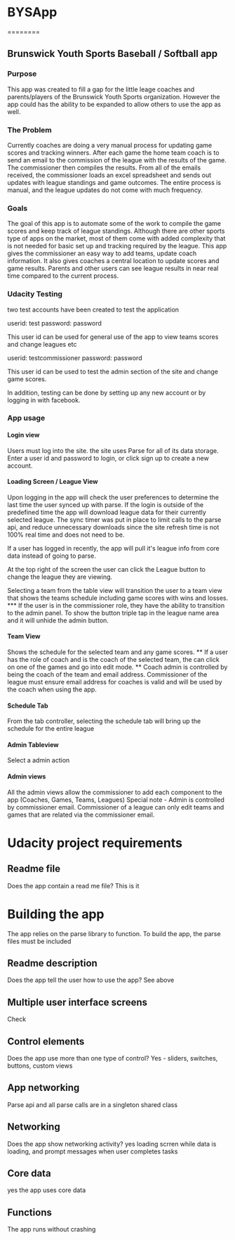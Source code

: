 # BYSApp
========
## Brunswick Youth Sports Baseball / Softball app

### Purpose
This app was created to fill a gap for the little leage coaches and parents/players of the Brunswick Youth Sports organization.
However the app could has the ability to be expanded to allow others to use the app as well.

### The Problem
Currently coaches are doing a very manual process for updating game scores and tracking winners. After each game the home team coach
is to send an email to the commission of the league with the results of the game. The commissioner then compiles the results. 
From all of the emails received, the commissioner loads an excel spreadsheet and sends out updates with league standings and 
game outcomes. The entire process is manual, and the league updates do not come with much frequency.

### Goals
The goal of this app is to automate some of the work to compile the game scores and keep track of league standings. Although there 
are other sports type of apps on the market, most of them come with added complexity that is not needed for basic set up and tracking 
required by the league. This app gives the commissioner an easy way to add teams, update coach information. It also gives coaches 
a central location to update scores and game results. Parents and other users can see league results in near real time compared 
to the current process.


### Udacity Testing
two test accounts have been created to test the application

userid: test
password: password

This user id can be used for general use of the app to view teams scores and change leagues etc

userid: testcommissioner
password: password

This user id can be used to test the admin section of the site and change game scores. 

In addition, testing can be done by setting up any new account or by logging in with facebook.


### App usage
#### Login view
Users must log into the site. the site uses Parse for all of its data storage. Enter a user id and password to login, or click 
sign up to create a new account.

#### Loading Screen / League View
Upon logging in the app will check the user preferences to determine the last time the user synced up with parse. If the 
login is outside of the predefined time the app will download league data for their currently selected league. The sync timer 
was put in place to limit calls to the parse api, and reduce unnecessary downloads since the site refresh time is not 100% 
real time and does not need to be.

If a user has logged in recently, the app will pull it's league info from core data instead of going to parse.

At the top right of the screen the user can click the League button to change the league they are viewing. 

Selecting a team from the table view will transition the user to a team view that shows the teams schedule including game scores 
with wins and losses. 
*** If the user is in the commissioner role, they have the ability to transition to the admin panel. To show the button triple 
tap in the league name area and it will unhide the admin button.

#### Team View
Shows the schedule for the selected team and any game scores.
** If a user has the role of coach and is the coach of the selected team, the can click on one of the games and go into edit mode.
** Coach admin is controlled by being the coach of the team and email address. Commissioner of the league must ensure 
email address for coaches is valid and will be used by the coach when using the app.

#### Schedule Tab
From the tab controller, selecting the schedule tab will bring up the schedule for the entire league

#### Admin Tableview
Select a admin action

#### Admin views
All the admin views allow the commissioner to add each component to the app (Coaches, Games, Teams, Leagues)
Special note - Admin is controlled by commissioner email. Commissioner of a league can only edit teams and games that 
are related via the commissioner email.

# Udacity project requirements
## Readme file
Does the app contain a read me file? This is it

# Building the app
The app relies on the parse library to function. To build the app, the parse files must be included

## Readme description
Does the app tell the user how to use the app? See above

## Multiple user interface screens
Check

## Control elements
Does the app use more than one type of control? Yes - sliders, switches, buttons, custom views

## App networking
Parse api and all parse calls are in a singleton shared class

## Networking
Does the app show networking activity? yes loading scrren while data is loading, and prompt messages when user completes tasks

## Core data
yes the app uses core data

## Functions
The app runs without crashing


